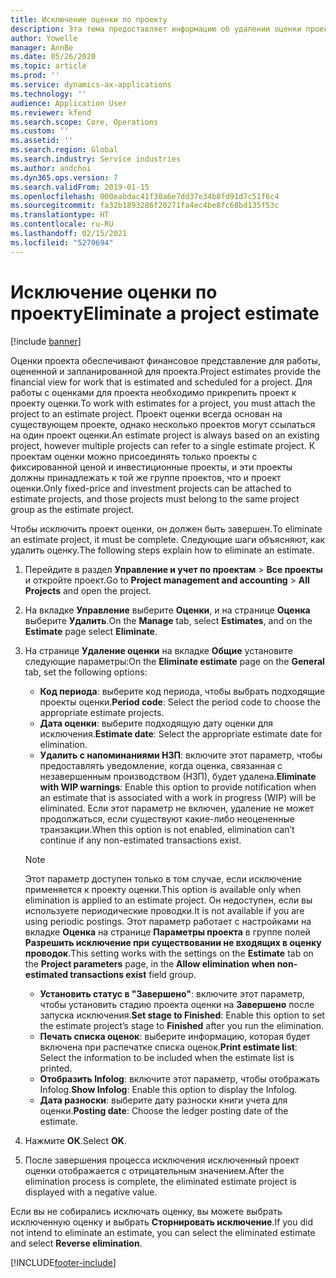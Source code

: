 ```yaml
---
title: Исключение оценки по проекту
description: Эта тема предоставляет информацию об удалении оценки проекта после его завершения.
author: Yowelle
manager: AnnBe
ms.date: 05/26/2020
ms.topic: article
ms.prod: ''
ms.service: dynamics-ax-applications
ms.technology: ''
audience: Application User
ms.reviewer: kfend
ms.search.scope: Core, Operations
ms.custom: ''
ms.assetid: ''
ms.search.region: Global
ms.search.industry: Service industries
ms.author: andchoi
ms.dyn365.ops.version: 7
ms.search.validFrom: 2019-01-15
ms.openlocfilehash: 000eabdac41f30a6e7dd37e34b8fd91d7c51f6c4
ms.sourcegitcommit: fa32b1893286f20271fa4ec4be8fc68bd135f53c
ms.translationtype: HT
ms.contentlocale: ru-RU
ms.lasthandoff: 02/15/2021
ms.locfileid: "5270694"
---
```

# <a name="eliminate-a-project-estimate"></a><span data-ttu-id="75b27-103">Исключение оценки по проекту</span><span class="sxs-lookup"><span data-stu-id="75b27-103">Eliminate a project estimate</span></span>

[!include [banner](../includes/banner.md)]

<span data-ttu-id="75b27-104">Оценки проекта обеспечивают финансовое представление для работы, оцененной и запланированной для проекта.</span><span class="sxs-lookup"><span data-stu-id="75b27-104">Project estimates provide the financial view for work that is estimated and scheduled for a project.</span></span> <span data-ttu-id="75b27-105">Для работы с оценками для проекта необходимо прикрепить проект к проекту оценки.</span><span class="sxs-lookup"><span data-stu-id="75b27-105">To work with estimates for a project, you must attach the project to an estimate project.</span></span> <span data-ttu-id="75b27-106">Проект оценки всегда основан на существующем проекте, однако несколько проектов могут ссылаться на один проект оценки.</span><span class="sxs-lookup"><span data-stu-id="75b27-106">An estimate project is always based on an existing project, however multiple projects can refer to a single estimate project.</span></span> <span data-ttu-id="75b27-107">К проектам оценки можно присоединять только проекты с фиксированной ценой и инвестиционные проекты, и эти проекты должны принадлежать к той же группе проектов, что и проект оценки.</span><span class="sxs-lookup"><span data-stu-id="75b27-107">Only fixed-price and investment projects can be attached to estimate projects, and those projects must belong to the same project group as the estimate project.</span></span>

<span data-ttu-id="75b27-108">Чтобы исключить проект оценки, он должен быть завершен.</span><span class="sxs-lookup"><span data-stu-id="75b27-108">To eliminate an estimate project, it must be complete.</span></span> <span data-ttu-id="75b27-109">Следующие шаги объясняют, как удалить оценку.</span><span class="sxs-lookup"><span data-stu-id="75b27-109">The following steps explain how to eliminate an estimate.</span></span>

1. <span data-ttu-id="75b27-110">Перейдите в раздел **Управление и учет по проектам** > **Все проекты** и откройте проект.</span><span class="sxs-lookup"><span data-stu-id="75b27-110">Go to **Project management and accounting** > **All Projects** and open the project.</span></span> 
2. <span data-ttu-id="75b27-111">На вкладке **Управление** выберите **Оценки**, и на странице **Оценка** выберите **Удалить**.</span><span class="sxs-lookup"><span data-stu-id="75b27-111">On the **Manage** tab, select **Estimates**, and on the **Estimate** page select **Eliminate**.</span></span>
3. <span data-ttu-id="75b27-112">На странице **Удаление оценки** на вкладке **Общие** установите следующие параметры:</span><span class="sxs-lookup"><span data-stu-id="75b27-112">On the **Eliminate estimate** page on the **General** tab, set the following options:</span></span>

   - <span data-ttu-id="75b27-113">**Код периода**: выберите код периода, чтобы выбрать подходящие проекты оценки.</span><span class="sxs-lookup"><span data-stu-id="75b27-113">**Period code**: Select the period code to choose the appropriate estimate projects.</span></span> 
   - <span data-ttu-id="75b27-114">**Дата оценки**: выберите подходящую дату оценки для исключения.</span><span class="sxs-lookup"><span data-stu-id="75b27-114">**Estimate date**: Select the appropriate estimate date for elimination.</span></span>
   - <span data-ttu-id="75b27-115">**Удалить с напоминаниями НЗП**: включите этот параметр, чтобы предоставлять уведомление, когда оценка, связанная с незавершенным производством (НЗП), будет удалена.</span><span class="sxs-lookup"><span data-stu-id="75b27-115">**Eliminate with WIP warnings**: Enable this option to provide notification when an estimate that is associated with a work in progress (WIP) will be eliminated.</span></span> <span data-ttu-id="75b27-116">Если этот параметр не включен, удаление не может продолжаться, если существуют какие-либо неоцененные транзакции.</span><span class="sxs-lookup"><span data-stu-id="75b27-116">When this option is not enabled, elimination can’t continue if any non-estimated transactions exist.</span></span> 
   > [!NOTE]
   > <span data-ttu-id="75b27-117">Этот параметр доступен только в том случае, если исключение применяется к проекту оценки.</span><span class="sxs-lookup"><span data-stu-id="75b27-117">This option is available only when elimination is applied to an estimate project.</span></span> <span data-ttu-id="75b27-118">Он недоступен, если вы используете периодические проводки.</span><span class="sxs-lookup"><span data-stu-id="75b27-118">It is not available if you are using periodic postings.</span></span> <span data-ttu-id="75b27-119">Этот параметр работает с настройками на вкладке **Оценка** на странице **Параметры проекта** в группе полей **Разрешить исключение при существовании не входящих в оценку проводок**.</span><span class="sxs-lookup"><span data-stu-id="75b27-119">This setting works with the settings on the **Estimate** tab on the **Project parameters** page, in the **Allow elimination when non-estimated transactions exist** field group.</span></span>
   - <span data-ttu-id="75b27-120">**Установить статус в "Завершено"**: включите этот параметр, чтобы установить стадию проекта оценки на **Завершено** после запуска исключения.</span><span class="sxs-lookup"><span data-stu-id="75b27-120">**Set stage to Finished**: Enable this option to set the estimate project’s stage to **Finished** after you run the elimination.</span></span>
   - <span data-ttu-id="75b27-121">**Печать списка оценок**: выберите информацию, которая будет включена при распечатке списка оценок.</span><span class="sxs-lookup"><span data-stu-id="75b27-121">**Print estimate list**: Select the information to be included when the estimate list is printed.</span></span>
   - <span data-ttu-id="75b27-122">**Отобразить Infolog**: включите этот параметр, чтобы отображать Infolog.</span><span class="sxs-lookup"><span data-stu-id="75b27-122">**Show Infolog**: Enable this option to display the Infolog.</span></span>
   - <span data-ttu-id="75b27-123">**Дата разноски**: выберите дату разноски книги учета для оценки.</span><span class="sxs-lookup"><span data-stu-id="75b27-123">**Posting date**: Choose the ledger posting date of the estimate.</span></span>

4.  <span data-ttu-id="75b27-124">Нажмите **ОК**.</span><span class="sxs-lookup"><span data-stu-id="75b27-124">Select **OK**.</span></span>
5. <span data-ttu-id="75b27-125">После завершения процесса исключения исключенный проект оценки отображается с отрицательным значением.</span><span class="sxs-lookup"><span data-stu-id="75b27-125">After the elimination process is complete, the eliminated estimate project is displayed with a negative value.</span></span> 

<span data-ttu-id="75b27-126">Если вы не собирались исключать оценку, вы можете выбрать исключенную оценку и выбрать **Сторнировать исключение**.</span><span class="sxs-lookup"><span data-stu-id="75b27-126">If you did not intend to eliminate an estimate, you can select the eliminated estimate and select **Reverse elimination**.</span></span>   


[!INCLUDE[footer-include](../includes/footer-banner.md)]